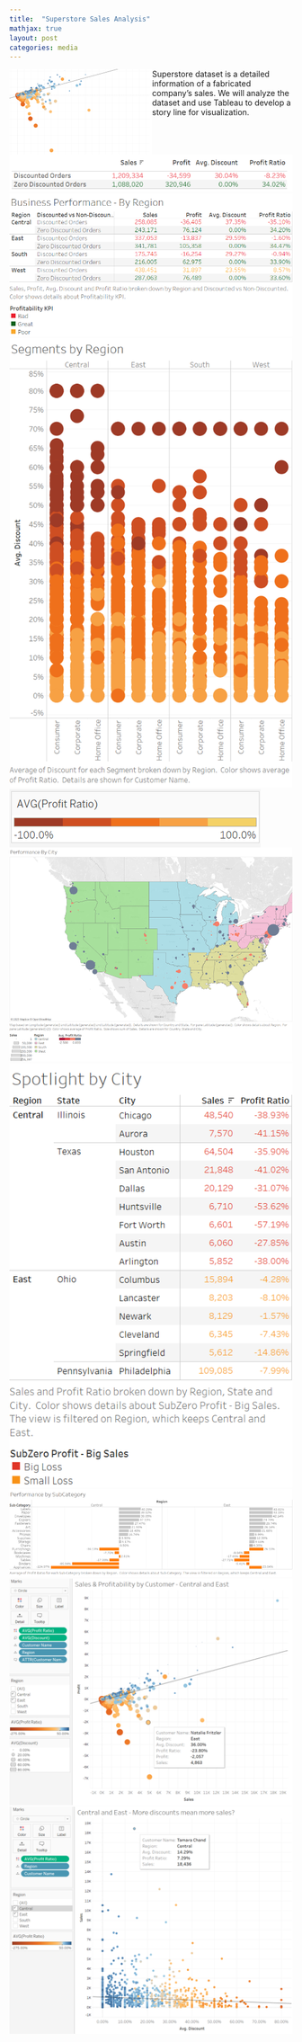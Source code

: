 ```yaml
---
title:  "Superstore Sales Analysis"
mathjax: true
layout: post
categories: media
---
```


<img style="float:left" src="/assets/images/Image8_small.png">

Superstore dataset is a detailed information of a fabricated company’s sales. We will analyze the dataset and use Tableau to develop a story line for visualization.






<img src="/assets/images/P8_1.png">

<img src="/assets/images/P8_2.png">

<img src="/assets/images/P8_3.png">

<img style="float:left" src="/assets/images/P8_3b.png">

<img src="/assets/images/P8_4.png">

<img src="/assets/images/P8_5.png">

<img src="/assets/images/P8_6.png">

<img src="/assets/images/P8_7.png">

<img src="/assets/images/P8_8.png">
